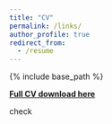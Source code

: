 ```yaml
---
title: "CV"
permalink: /links/
author_profile: true
redirect_from:
  - /resume
---
```


{% include base_path %}


**[Full CV download here](http://yangjh2612.github.io/files/cv.pdf)**

check
